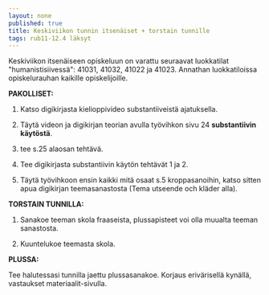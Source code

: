```yaml
---
layout: none
published: true
title: Keskiviikon tunnin itsenäiset + torstain tunnille
tags: rub11-12.4 läksyt
---
```

Keskiviikon itsenäiseen opiskeluun on varattu seuraavat luokkatilat "humanistisiivessä":  41031, 41032, 41022 ja 41023. Annathan luokkatiloissa opiskelurauhan kaikille opiskelijoille.

**PAKOLLISET:**

1. Katso digikirjasta kielioppivideo substantiiveistä ajatuksella.

2. Täytä videon ja digikirjan teorian avulla työvihkon sivu 24 **substantiivin käytöstä**.

3. tee s.25 alaosan tehtävä.

4. Tee digikirjasta substantiivin käytön tehtävät 1 ja 2.

5. Täytä työvihkoon ensin kaikki mitä osaat s.5 kroppasanoihin, katso sitten apua digikirjan teemasanastosta (Tema utseende och kläder alla).

**TORSTAIN TUNNILLA:**

1. Sanakoe teeman skola fraaseista, plussapisteet voi olla muualta teeman sanastosta.

2. Kuuntelukoe teemasta skola.

**PLUSSA:**

Tee halutessasi tunnilla jaettu plussasanakoe. Korjaus erivärisellä kynällä, vastaukset materiaalit-sivulla.
